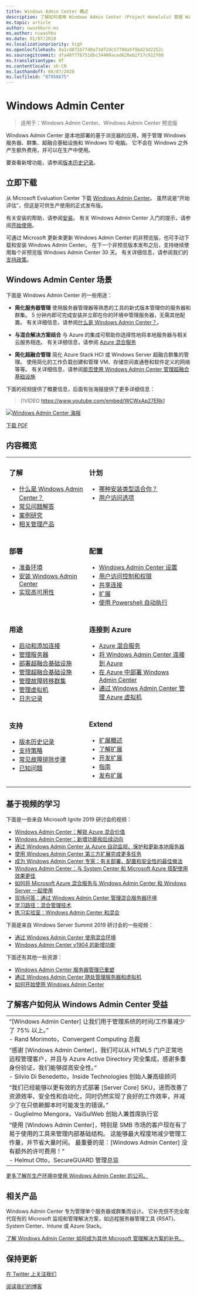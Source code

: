 ```yaml
---
title: Windows Admin Center 概述
description: 了解如何使用 Windows Admin Center (Project Honolulu) 管理 Windows Server
ms.topic: article
author: nwashburn-ms
ms.author: niwashbu
ms.date: 01/07/2020
ms.localizationpriority: high
ms.openlocfilehash: 8a1cd07167fd0a73d72dc57708a5f9bd23d2252c
ms.sourcegitcommit: dfa48f77b751dbc34409aced628eb2f17c912f08
ms.translationtype: HT
ms.contentlocale: zh-CN
ms.lasthandoff: 08/07/2020
ms.locfileid: "87958675"
---
```

# <a name="windows-admin-center"></a>Windows Admin Center

> 适用于：Windows Admin Center、Windows Admin Center 预览版

Windows Admin Center 是本地部署的基于浏览器的应用，用于管理 Windows 服务器、群集、超融合基础设施和 Windows 10 电脑。 它不会在 Windows 之外产生额外费用，并可以在生产中使用。

要查看新增功能，请参阅[版本历史记录](support/release-history.md)。

## <a name="download-now"></a>立即下载

从 Microsoft Evaluation Center 下载 [Windows Admin Center](https://www.microsoft.com/evalcenter/evaluate-windows-admin-center)。 虽然说是“开始评估”，但这是可供生产使用的正式发布版。

有关安装的帮助，请参阅[安装](deploy/install.md)。 有关 Windows Admin Center 入门的提示，请参阅[开始使用](use/get-started.md)。

可通过 Microsoft 更新来更新 Windows Admin Center 的非预览版，也可手动下载和安装 Windows Admin Center。 在下一个非预览版本发布之后，支持继续使用每个非预览版 Windows Admin Center 30 天。 有关详细信息，请参阅我们的[支持政策](support/index.md)。

## <a name="windows-admin-center-scenarios"></a>Windows Admin Center 场景

下面是 Windows Admin Center 的一些用途：

- **简化服务器管理** 使用服务器管理器等熟悉的工具的新式版本管理你的服务器和群集。 5 分钟内即可完成安装并立即在你的环境中管理服务器，无需其他配置。 有关详细信息，请参阅[什么是 Windows Admin Center？](understand/what-is.md)。

- **与混合解决方案结合** 与 Azure 的集成可帮助你选择性地将本地服务器与相关云服务相连。 有关详细信息，请参阅 [Azure 混合服务](azure/index.md)

- **简化超融合管理** 简化 Azure Stack HCI 或 Windows Server 超融合群集的管理。 使用简化的工作负载创建和管理 VM、存储空间直通卷和软件定义的网络等等。 有关详细信息，请参阅[能否使用 Windows Admin Center 管理超融合基础设施](use/manage-hyper-converged.md)

下面的视频提供了概要信息，后面有张海报提供了更多详细信息：
> [!VIDEO https://www.youtube.com/embed/WCWxAp27ERk]

[![Windows Admin Center 海报](media/WAC1910Poster_thumb_small.PNG)](media/WAC1910Poster_thumb.png)

[下载 PDF](https://github.com/MicrosoftDocs/windowsserverdocs/raw/master/WindowsServerDocs/manage/windows-admin-center/media/WindowsAdminCenter1910Poster.pdf)

## <a name="contents-at-a-glance"></a>内容概览

<table>
    <tr></tr>
    <tr>
        <td style="vertical-align: top;">
            <h3>了解</h3>
            <ul>
            <li><a href="understand/what-is.md">什么是 Windows Admin Center？</a>
            <li><a href="understand/faq.md">常见问题解答</a>
            <li><a href="understand/case-studies.md">案例研究</a>
            <li><a href="understand/related-management.md">相关管理产品</a>
            </ul>
        </td>
        <td style="vertical-align: top;">
            <h3>计划</h3>
            <ul>
            <li><a href="plan/installation-options.md">哪种安装类型适合你？</a>
            <li><a href="plan/user-access-options.md">用户访问选项</a>
            <br>
            </ul>
        </td>
    </tr>
    <tr>
        <td style="vertical-align: top;">
            <h3>部署</h3>
            <ul>
            <li><a href="deploy/prepare-environment.md">准备环境</a>
            <li><a href="deploy/install.md">安装 Windows Admin Center</a>
            <li><a href="deploy/high-availability.md">实现高可用性</a>
         </ul>
        </td>
        <td style="vertical-align: top;">
            <h3>配置</h3>
            <ul>
            <li><a href="configure/settings.md">Windows Admin Center 设置</a>
            <li><a href="configure/user-access-control.md">用户访问控制和权限</a>
            <li><a href="configure/shared-connections.md">共享连接</a>
            <li><a href="configure/using-extensions.md">扩展</a>
            <li><a href="configure/use-powershell.md">使用 Powershell 自动执行</a>
            </ul>
        </td>
    </tr>
    <tr>
        <td style="vertical-align: top;">
            <h3>用途</h3>
            <ul>
            <li><a href="use/get-started.md">启动和添加连接</a>
            <li><a href="use/manage-servers.md">管理服务器</a>
            <li><a href="use/deploy-hyperconverged-infrastructure.md">部署超融合基础设施</a>
            <li><a href="use/manage-hyper-converged.md">管理超融合基础设施</a>
            <li><a href="use/manage-failover-clusters.md">管理故障转移群集</a>
            <li><a href="use/manage-virtual-machines.md">管理虚拟机</a>
            <li><a href="use/logging.md">日志记录</a>
            </ul>
        </td>
        <td style="vertical-align: top;">
            <h3>连接到 Azure</h3>
            <ul>
            <li><a href="azure/index.md">Azure 混合服务</a></li>
            <li><a href="azure/azure-integration.md">将 Windows Admin Center 连接到 Azure</a></li>
            <li><a href="azure/deploy-wac-in-azure.md">在 Azure 中部署 Windows Admin Center</a></li>
            <li><a href="azure/manage-azure-vms.md">通过 Windows Admin Center 管理 Azure 虚拟机</a></li>
            </ul>
        </td>
    </tr>
    <tr>
            <td style="vertical-align: top;">
            <h3>支持</h3>
            <ul>
            <li><a href="support/release-history.md">版本历史记录</a>
            <li><a href="support/index.md">支持策略</a>
            <li><a href="support/troubleshooting.md">常见故障排除步骤</a>
            <li><a href="support/known-issues.md">已知问题</a>
            </ul>
        </td>
            <td style="vertical-align: top;">
            <h3>Extend</h3>
            <ul>
            <li><a href="extend/extensibility-overview.md">扩展概述</a>
            <li><a href="extend/understand-extensions.md">了解扩展</a>
            <li><a href="extend/developing-extensions.md">开发扩展</a>
            <li><a href="extend/publish-extensions.md">指南</a>
            <li><a href="extend/publish-extensions.md">发布扩展</a>
            </ul>
        </td>
    </tr>

</table>

## <a name="video-based-learning"></a>基于视频的学习

下面是一些来自 Microsoft Ignite 2019 研讨会的视频：

- [Windows Admin Center：解锁 Azure 混合价值](https://aka.ms/WAC-BRK3165)
- [Windows Admin Center：新增功能和后续动向](https://aka.ms/WAC-BRK2048)
- [通过 Windows Admin Center 从 Azure 自动监视、保护和更新本地服务器](https://aka.ms/WAC-THR2146)
- [使用 Windows Admin Center 第三方扩展完成更多任务](https://aka.ms/WAC-THR2140)
- [成为 Windows Admin Center 专家：有关部署、配置和安全性的最佳做法](https://aka.ms/WAC-THR2135)
- [Windows Admin Center：与 System Center 和 Microsoft Azure 搭配使用效果更佳](https://aka.ms/WAC-THR2176)
- [如何将 Microsoft Azure 混合服务与 Windows Admin Center 和 Windows Server 一起使用](https://aka.ms/WAC-THR2073)
- [现场问答：通过 Windows Admin Center 管理混合服务器环境](https://aka.ms/WAC-MLS1055)
- [学习路径：混合管理技术](https://aka.ms/WAC-HybridMgmtTech)
- [练习实验室：Windows Admin Center 和混合](https://aka.ms/WAC-HOL2019)

下面是来自 Windows Server Summit 2019 研讨会的一些视频：

- [通过 Windows Admin Center 使用混合环境](https://aka.ms/WAC-WSS2019-GoHybridWAC)
- [Windows Admin Center v1904 的新增功能](https://aka.ms/WAC-WSS2019-WhatsNewv1904)

下面还有其他一些资源：

- [Windows Admin Center 服务器管理已重塑](https://aka.ms/WAC-ServerMgmtReimagined)
- [通过 Windows Admin Center 随处管理服务器和虚拟机](https://aka.ms/WAC-Webinar2019)
- [如何开始使用 Windows Admin Center](https://www.youtube.com/embed/PcQj6ZklmK0)

## <a name="see-how-customers-are-benefitting-from-windows-admin-center"></a>了解客户如何从 Windows Admin Center 受益

|     |
| --- |
| “[Windows Admin Center] 让我们用于管理系统的时间/工作量减少了 75% 以上。”<br> \- Rand Morimoto，Convergent Computing 总裁 |
| “感谢 [Windows Admin Center]，我们可以从 HTML5 门户正常地远程管理客户，并且与 Azure Active Directory 完全集成，感谢多重身份验证，我们能够提高安全性。”<br/> \- Silvio Di Benedetto，Inside Technologies 创始人兼高级顾问 |
| “我们已经能够以更有效的方式部署 [Server Core] SKU，进而改善了资源效率、安全性和自动化，同时仍然实现了良好的工作效率，并减少了在只依赖脚本时可能发生的错误。” <br/> \- Guglielmo Mengora，VaiSulWeb 创始人兼首席执行官 |
| “使用 [Windows Admin Center]，特别是 SMB 市场的客户现在有了易于使用的工具来管理内部基础结构。 这能够最大程度地减少管理工作量，并节省大量时间。 最重要的是：[Windows Admin Center] 没有额外的许可费用！” <br/> \- Helmut Otto，SecureGUARD 管理总监 |

[更多了解在生产环境中使用 Windows Admin Center 的公司。](understand/case-studies.md)

## <a name="related-products"></a>相关产品

Windows Admin Center 专为管理单个服务器或群集而设计。 它补充但不完全取代现有的 Microsoft 监视和管理解决方案，如远程服务器管理工具 (RSAT)、System Center、Intune 或 Azure Stack。

[了解 Windows Admin Center 如何成为其他 Microsoft 管理解决方案的补充。](understand/related-management.md)

## <a name="stay-updated"></a>保持更新

[在 Twitter 上关注我们](https://twitter.com/servermgmt)

[阅读我们的博客](https://techcommunity.microsoft.com/t5/windows-admin-center-blog/bg-p/Windows-Admin-Center-Blog)
